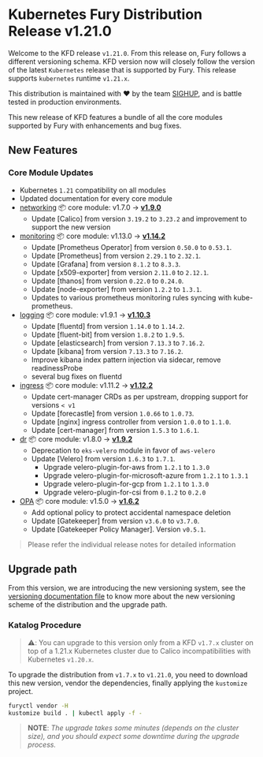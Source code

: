 # Kubernetes Fury Distribution Release v1.21.0

Welcome to the KFD release `v1.21.0`. 
From this release on, Fury follows a different versioning schema. 
KFD version now will closely follow the version of the latest `Kubernetes` release that is supported by Fury. 
This release supports `kubernetes` runtime `v1.21.x`.

This distribution is maintained with ❤️ by the team [SIGHUP](https://sighup.io/), and is battle tested in production environments.

This new release of KFD features a bundle of all the core modules supported by Fury with enhancements and bug fixes.

## New Features

### Core Module Updates

- Kubernetes `1.21` compatibility on all modules
- Updated documentation for every core module
- [networking](https://github.com/sighupio/fury-kubernetes-networking) 📦 core module: v1.7.0 -> [**v1.9.0**](https://github.com/sighupio/fury-kubernetes-networking/releases/tag/v1.9.0)
  - Update [Calico] from version `3.19.2` to `3.23.2` and improvement to support
    the new version
- [monitoring](https://github.com/sighupio/fury-kubernetes-monitoring) 📦 core module: v1.13.0 -> [**v1.14.2**](https://github.com/sighupio/fury-kubernetes-monitoring/releases/tag/v1.14.2)
  - Update [Prometheus Operator] from version `0.50.0` to `0.53.1`.
  - Update [Prometheus] from version `2.29.1` to `2.32.1`.
  - Update [Grafana] from version `8.1.2` to `8.3.3`.
  - Update [x509-exporter] from version `2.11.0` to `2.12.1`.
  - Update [thanos] from version `0.22.0` to `0.24.0`.
  - Update [node-exporter] from version `1.2.2` to `1.3.1`.
  - Updates to various prometheus monitoring rules syncing with kube-prometheus.
- [logging](https://github.com/sighupio/fury-kubernetes-logging) 📦 core module: v1.9.1 -> [**v1.10.3**](https://github.com/sighupio/fury-kubernetes-logging/releases/tag/v1.10.3)
  - Update [fluentd] from version `1.14.0` to `1.14.2`.
  - Update [fluent-bit] from version `1.8.2` to `1.9.5`.
  - Update [elasticsearch] from version `7.13.3` to `7.16.2`.
  - Update [kibana] from version `7.13.3` to `7.16.2`.
  - Improve kibana index pattern injection via sidecar, remove readinessProbe
  - several bug fixes on fluentd
- [ingress](https://github.com/sighupio/fury-kubernetes-ingress) 📦 core module: v1.11.2 -> [**v1.12.2**](https://github.com/sighupio/fury-kubernetes-ingress/releases/tag/v1.12.2)
  - Update cert-manager CRDs as per upstream, dropping support for versions `< v1`
  - Update [forecastle] from version `1.0.66` to `1.0.73`.
  - Update [nginx] ingress controller from version `1.0.0` to `1.1.0`.
  - Update [cert-manager] from version `1.5.3` to `1.6.1`.
- [dr](https://github.com/sighupio/fury-kubernetes-dr) 📦 core module: v1.8.0 -> [**v1.9.2**](https://github.com/sighupio/fury-kubernetes-dr/releases/tag/v1.9.2)
  - Deprecation to `eks-velero` module in favor of `aws-velero`
  - Update [Velero] from version `1.6.3` to `1.7.1`.
    - Upgrade velero-plugin-for-aws from `1.2.1` to `1.3.0`
    - Upgrade velero-plugin-for-microsoft-azure from `1.2.1` to `1.3.1`
    - Upgrade velero-plugin-for-gcp from `1.2.1` to `1.3.0`
    - Upgrade velero-plugin-for-csi from `0.1.2` to `0.2.0`
- [OPA](https://github.com/sighupio/fury-kubernetes-opa) 📦 core module: v1.5.0 -> [**v1.6.2**](https://github.com/sighupio/fury-kubernetes-opa/releases/tag/v1.6.2)
  - Add optional policy to protect accidental namespace deletion
  - Update [Gatekeeper] from version `v3.6.0` to `v3.7.0`.
  - Update [Gatekeeper Policy Manager]. Version `v0.5.1`.

> Please refer the individual release notes for detailed information

## Upgrade path

From this version, we are introducing the new versioning system, see the [versioning documentation file][versioning] to know more about the new versioning scheme of the distribution and the upgrade path.

### Katalog Procedure

> ⚠️: You can upgrade to this version only from a KFD `v1.7.x` cluster on top of a 1.21.x Kubernetes cluster due to
> Calico incompatibilities with Kubernetes `v1.20.x`.

To upgrade the distribution from `v1.7.x` to `v1.21.0`, you need to download this new version, vendor the dependencies, finally applying the `kustomize` project.

```bash
furyctl vendor -H
kustomize build . | kubectl apply -f -
```

> **NOTE**: *The upgrade takes some minutes (depends on the cluster size), and you should expect some downtime during the upgrade process.*

<!--  Links -->
[versioning]: https://github.com/sighupio/fury-distribution/blob/master/docs/VERSIONING.md

